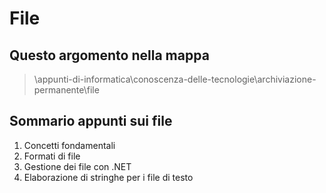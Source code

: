 # File

## Questo argomento nella mappa

> \appunti-di-informatica\conoscenza-delle-tecnologie\archiviazione-permanente\file

## Sommario appunti sui file

1. Concetti fondamentali
2. Formati di file
3. Gestione dei file con .NET
4. Elaborazione di stringhe per i file di testo

